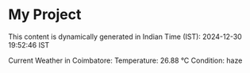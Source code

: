# My Project

This content is dynamically generated in Indian Time (IST): 2024-12-30 19:52:46 IST


Current Weather in Coimbatore:
Temperature: 26.88 °C
Condition: haze
